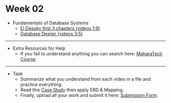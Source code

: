 # Week 02
   - Fundamentals of Database Systems
      - [El Desoky first 3 chapters (videos 1:9)](https://www.youtube.com/playlist?list=PL37D52B7714788190)
      -   [Database Design (videos 3:5)](https://youtube.com/playlist?list=PLfOk7Ih7aac8zCqTpqr6uWx8gYVl-i-4K) 
---
   - Extra Resources for Help
     - If you fail to understand anything you can search here: [MaharaTech Course](https://maharatech.gov.eg/course/view.php?id=740)
---
- Task
     - Summarize what you understand from each video in a file and practice everything.
    - Read this [Case Study](https://drive.google.com/file/d/1DWNpveDlPPS0lBZ_bD88ayIma7XLVFQ4/view?usp=drive_link) then apply ERD & Mapping.
    - Finally, upload all your work and submit it here: [Submission Form](https://forms.gle/7YYa9k55KM5ciysf8).
